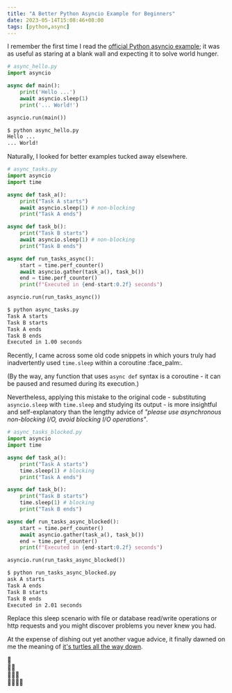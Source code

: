 ```yaml
---
title: "A Better Python Asyncio Example for Beginners"
date: 2023-05-14T15:08:46+08:00
tags: [python,async]
---
```


I remember the first time I read the [official Python asyncio example](https://docs.python.org/3/library/asyncio.html); it was as useful as staring at a blank wall and expecting it to solve world hunger. 

```python
# async_hello.py 
import asyncio

async def main():
    print('Hello ...')
    await asyncio.sleep(1)
    print('... World!')

asyncio.run(main())
```

```sh
$ python async_hello.py
Hello ...
... World!
```

Naturally, I looked for better examples tucked away elsewhere.

```python
# async_tasks.py 
import asyncio
import time

async def task_a():
    print("Task A starts")
    await asyncio.sleep(1) # non-blocking
    print("Task A ends")

async def task_b():
    print("Task B starts")
    await asyncio.sleep(1) # non-blocking
    print("Task B ends")

async def run_tasks_async():
    start = time.perf_counter()
    await asyncio.gather(task_a(), task_b())
    end = time.perf_counter()
    print(f"Executed in {end-start:0.2f} seconds")

asyncio.run(run_tasks_async())
```

```sh
$ python async_tasks.py 
Task A starts
Task B starts
Task A ends
Task B ends
Executed in 1.00 seconds
```

Recently, I came across some old code snippets in which yours truly had inadvertently used `time.sleep` within a coroutine :face_palm:. 

(By the way, any function that uses `async def` syntax is a coroutine - it can be paused and resumed during its execution.)

Nevertheless, applying this mistake to the original code - substituting `asyncio.sleep` with `time.sleep` and studying its output - is more insightful and self-explanatory than the lengthy advice of _"please use asynchronous non-blocking I/O, avoid blocking I/O operations"_. 

```python
# async_tasks_blocked.py 
import asyncio
import time

async def task_a():
    print("Task A starts")
    time.sleep(1) # blocking
    print("Task A ends")

async def task_b():
    print("Task B starts")
    time.sleep(1) # blocking
    print("Task B ends")

async def run_tasks_async_blocked():
    start = time.perf_counter()
    await asyncio.gather(task_a(), task_b())
    end = time.perf_counter()
    print(f"Executed in {end-start:0.2f} seconds")

asyncio.run(run_tasks_async_blocked())
```

```sh
$ python run_tasks_async_blocked.py 
ask A starts
Task A ends
Task B starts
Task B ends
Executed in 2.01 seconds
```

Replace this sleep scenario with file or database read/write operations or http requests and you might discover problems you never knew you had.

At the expense of dishing out yet another vague advice, it finally dawned on me the meaning of [it's turtles all the way down](https://en.wikipedia.org/wiki/Turtles_all_the_way_down). 

:turtle:<br>:turtle::turtle:<br>:turtle::turtle::turtle:<br>:turtle::turtle::turtle::turtle:
